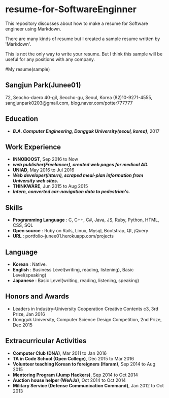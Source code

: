 # resume-for-SoftwareEnginner
This repository discusses about how to make a resume for Software engineer using Markdown.

There are many kinds of resume but I created a sample resume written by 'Markdown'.

This is not the only way to write your resume. But I think this sample will be useful for any positions with any company.

#My resume(sample)

## Sangjun Park(Junee01)
72, Seocho-daero 40-gil, Seocho-gu, Seoul, Korea
(82)10-9271-4555, <span>sangjunpark0203@</span>gmail.com, <span>blog</span>.naver.com/potter777777

## Education
- ***B.A. Computer Engineering, Dongguk University(seoul, korea)***, 2017

## Work Experience
- **INNOBOOST**, Sep 2016 to Now
 - ***web publisher(Freelancer), created web pages for medical AD.***
- **UNIAD**, May 2016 to Jul 2016
 - ***Web developer(Intern), scraped meal-plan information from University web sites.***
- **THINKWARE**, Jun 2015 to Aug 2015
 - ***Intern, converted car-navigation data to pedestrian's.***
 
## Skills
- **Programming Language** : C, C++, C#, Java, JS, Ruby, Python, HTML, CSS, SQL
- **Open source** : Ruby on Rails, Linux, Mysql, Bootstrap, Qt, jQuery
- **URL** : <span>portfolio-junee01</span>.herokuapp.com/projects

## Language
- **Korean** : Native.
- **English** : Business Level(writing, reading, listening), Basic Level(speaking)
- **Japanese** : Basic Level(writing, reading, listening, speaking)

## Honors and Awards
- Leaders in Industry-University Cooperation Creative Contents c3, 3rd Prize, Jan 2016
- Dongguk University, Computer Science Design Competition, 2nd Prize, Dec 2015

## Extracurricular Activities
- **Computer Club (DNA)**, Mar 2011 to Jan 2016
- **TA in Code School (Open College)**, Dec 2015 to Mar 2016
- **Volunteer teaching Korean to foreigners (Haram)**, Sep 2014 to Aug 2015
- **Mentoring Program (Jump Hackers)**, Sep 2014 to Oct 2014
- **Auction house helper (WeAJa)**, Oct 2014 to Oct 2014
- **Military Service (Defense Communication Command)**, Jan 2012 to Oct 2013
